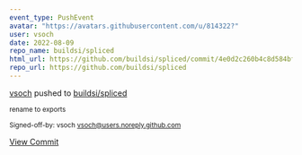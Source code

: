 ```yaml
---
event_type: PushEvent
avatar: "https://avatars.githubusercontent.com/u/814322?"
user: vsoch
date: 2022-08-09
repo_name: buildsi/spliced
html_url: https://github.com/buildsi/spliced/commit/4e0d2c260b4c8d584bf51e7bd96336686be13e89
repo_url: https://github.com/buildsi/spliced
---
```


<a href='https://github.com/vsoch' target='_blank'>vsoch</a> pushed to <a href='https://github.com/buildsi/spliced' target='_blank'>buildsi/spliced</a>

<small>rename to exports

Signed-off-by: vsoch <vsoch@users.noreply.github.com></small>

<a href='https://github.com/buildsi/spliced/commit/4e0d2c260b4c8d584bf51e7bd96336686be13e89' target='_blank'>View Commit</a>